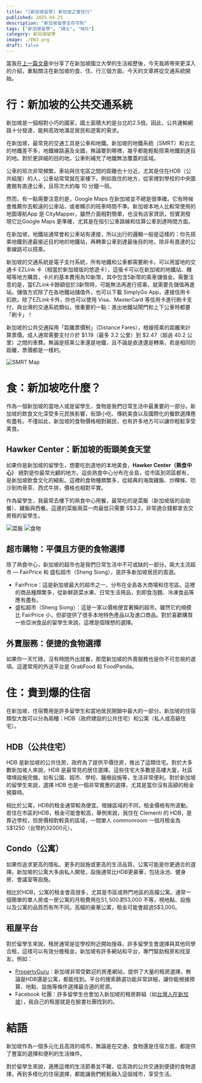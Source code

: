 ```yaml
---
title: "[新加坡留學] 新加坡之食住行"
published: 2025-04-25
description: "新加坡留學生存守則"
tags: ["新加坡留學", "碩士", "NUS"]
category: 新加坡留學
image: ./EWJ.png
draft: false
---
```


當我在[上一篇文章](https://itsjeremyhsieh.github.io/posts/singapore-study/singapore_study_living/)中分享了在新加坡國立大學的生活經歷後，今天我將帶來更深入的介紹，重點關注在新加坡的食、住、行三個方面。今天的文章將從交通系統開始。

# 行：新加坡的公共交通系統

新加坡是一個相對小巧的國家，國土面積大約是台北的2.5倍。因此，公共運輸網路十分發達，能夠高效地滿足居民和遊客的需求。

在新加坡，最常見的交通工具是公車和地鐵。新加坡的地鐵系統（SMRT）和台北的地鐵差不多，地鐵線路遍及全國，無論要到哪裡，幾乎都能輕鬆搭乘地鐵到達目的地。對於更詳細的目的地，公車則補充了地鐵無法覆蓋的區域。

公車的班次非常頻繁，車站與住宅區之間的距離也十分近，尤其是住在HDB（公共組屋）的人，公車站常常就在家樓下。例如我住的地方，從家裡到學校的中央圖書館有直達公車，且班次大約每 10 分鐘一班。

然而，有一點需要注意的是，Google Maps 在新加坡並不總是很準確。它有時候會推薦你去較遠的公車站，或者顯示的班車時間不準。新加坡本地人比較常使用的地圖導航App 是 CityMapper，雖然介面相對簡單，也沒有店家資訊，但實測發現它比Google Maps 更準確，尤其是在指引公車路線和估算公車到達時間方面。

在新加坡，地鐵站通常會和公車站有連接，所以出行的邏輯一般是這樣的：你先搭乘地鐵到達最接近目的地的地鐵站，再轉乘公車到達最後目的地，除非有直達的公車線路可以搭乘。

新加坡的交通系統是電子支付系統，所有地鐵和公車都需要刷卡。可以用當地的交通卡 EZLink 卡（相當於新加坡版的悠遊卡），這張卡可以在新加坡的地鐵站、機場等地方購買，卡片的基本費用為10新幣，其中包含5新幣的乘車儲值金。需要注意的是，當EZLink卡餘額低於3新幣時，可能無法再進行搭乘，就需要先儲值再進站。儲值方式除了在各地鐵站儲值外，也可以下載 SimplyGo App，連接信用卡扣款。除了EZLink卡外，你也可以使用 Visa、MasterCard 等信用卡進行刷卡支付，與台灣的交通系統類似。很重要的一點：進出地鐵站閘門和上下公車時都要「刷卡」！

新加坡的公共交通採用「距離票價制」（Distance Fares），根據搭乘的距離來計算票價。成人通常需要支付介於 \$1.19（最多 3.2 公里）到 \$2.47（超過 40.2 公里）之間的車費。無論是搭乘公車還是地鐵，且不論是直達還是轉乘，若是相同的距離，票價都是一樣的。

![SMRT Map](MRT-Map.png)

# 食：新加坡吃什麼？

作為一個新加坡的當地人或是留學生，食物是我們日常生活中最重要的一部分。新加坡的飲食文化深受多元民族影響，街頭小吃、傳統美食以及國際化的餐飲選擇應有盡有。不僅如此，新加坡的食物價格相對親民，也有許多地方可以讓你輕鬆享受美食。

## Hawker Center：新加坡的街頭美食天堂

如果你是新加坡的留學生，想要吃到道地的本地美食，**Hawker Center（熟食中心）** 絕對是你最常光顧的地方。這些熟食中心分布在全島，從市區到郊區都有，是新加坡飲食文化的縮影。這裡的食物種類繁多，從經典的海南雞飯、炒粿條、叻沙到肉骨茶、西式牛排，價格也相對平實。

作為留學生，我最常去樓下的熟食中心用餐，最常吃的是菜飯（新加坡版的自助餐）、雞飯與西餐。這邊的菜飯兩菜一肉最低只需要 S$3.2，非常適合錢都拿去交房租的留學生。

![菜飯](菜飯.jpg)
![食物](food.jpg)

## 超市購物：平價且方便的食物選擇

除了熟食中心，新加坡的超市也是我們日常生活中不可或缺的一部分。兩大主流超市 — FairPrice 和 盛松超市（Sheng Siong），是許多新加坡居民的首選。
- FairPrice：這是新加坡最大的超市之一，分布在全島各大商場和住宅區。這裡的商品種類繁多，從新鮮蔬菜水果、日常生活用品，到即食泡麵、冷凍食品等應有盡有。
- 盛松超市（Sheng Siong）：這是一家以價格便宜著稱的超市。雖然它的規模比 FairPrice 小，但卻提供了很多本地特色產品以及進口商品。對於喜歡購買一些亞洲食品的留學生來說，這裡是個理想的選擇。

## 外賣服務：便捷的食物選擇

如果你一天忙碌，沒有時間外出就餐，那麼新加坡的外賣服務也是你不可忽視的選項。這邊常用的外送平台是 GrabFood 和 FoodPanda。

# 住：貴到爆的住宿

在新加坡，住宿費用是許多留學生和當地居民開銷中最大的一部分。新加坡的住宿類型大致可以分為兩種：HDB（政府建設的公共住宅）和公寓（私人或高級住宅）。

## HDB（公共住宅）

HDB 是新加坡的公共住房，政府為了提供平價住房，推出了這類住宅。對於大多數新加坡人來說，HDB 是最常見的居住選擇。這些住宅大多數是高樓大廈，社區環境設施完備，如有公園、超市、學校、醫療設施等，生活非常便利。對於新加坡的留學生來說，選擇 HDB 也是一個非常實惠的選擇，尤其是當你沒有高額的租金預算時。

相比於公寓，HDB的租金通常較為便宜。根據區域的不同，租金價格有所波動。若住在市區的HDB，租金可能會較高，舉例來說，我住在 Clementi 的 HDB，是靠近學校，但房價相對較貴的區域，一間單人 commonroom 一個月租金為 S\$1250（台幣約32000元）。

## Condo（公寓）
如果你追求更高的隱私、更多的設施或更高的生活品質，公寓可能是你更適合的選擇。新加坡的公寓大多由私人開發，設施通常比HDB更豪華，包括泳池、健身房、會議室等設施。

相比於HDB，公寓的租金會高很多，尤其是市區或熱門地區的高檔公寓。通常一個簡單的單人房或一房公寓的月租費用在S$1,500 至 S$3,000 不等，視地點、設施以及公寓的品質而有所不同。高檔的豪華公寓，租金可能會超過S$3,000。

## 租屋平台
對於留學生來說，租房通常是從學校附近開始搜尋。許多留學生會選擇與其他同學合租，這樣可以有效分擔租金。新加坡有許多網站和平台，專門幫助租房和找室友。例如：
- [PropertyGuru](https://www.propertyguru.com.sg)：新加坡非常受歡迎的房產網站，提供了大量的租房選擇，無論是HDB還是公寓，都能找到。平台的搜索篩選功能非常詳細，讓你能根據預算、地點、設施等條件選擇最合適的房源。
- Facebook 社團：許多留學生也會加入新加坡的租房群組（如[台灣人在新加坡](https://www.facebook.com/share/g/16F9N9TGA1/)），我自己的租屋就是在臉書社團找到的。

# 結語

新加坡作為一個多元化且高效的城市，無論是在交通、食物還是住宿方面，都提供了豐富的選擇和便利的生活條件。  

對於留學生來說，適應這裡的生活節奏並不難，從高效的公共交通到便捷的食物選擇，再到多樣化的住宿選擇，都能讓我們輕鬆融入這個城市，享受生活。